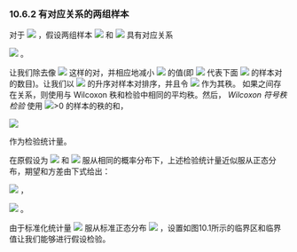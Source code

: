 ### 10.6.2 有对应关系的两组样本

对于 <img src="http://latex.codecogs.com/gif.latex?n={n}'" style="border:none;"> ，假设两组样本 <img src="http://latex.codecogs.com/gif.latex?\mathfrak{D}=\left\{x_1,\ldots,x_i\right\}" style="border:none;"> 和 <img src="http://latex.codecogs.com/gif.latex?\mathfrak{{D}'}=\left\{{x}'_1,\ldots,{x}'_i\right\}" style="border:none;"> 具有对应关系  

 <img src="http://latex.codecogs.com/gif.latex?\left\{(x_1,{x}'_1),\ldots,(x_n,{x}'_n)\right\}" style="border:none;"> 。  
 
让我们除去像 <img src="http://latex.codecogs.com/gif.latex?x_i={x}'_i" style="border:none;"> 这样的对，并相应地减小 <img src="http://latex.codecogs.com/gif.latex?n" style="border:none;"> 的值(即 <img src="http://latex.codecogs.com/gif.latex?n" style="border:none;"> 代表下面 <img src="http://latex.codecogs.com/gif.latex?x_i\neq{x}'_i" style="border:none;"> 的样本对的数目)。让我们以 <img src="http://latex.codecogs.com/gif.latex?\left|x_i-{x}'_i\right|" style="border:none;"> 的升序对样本对排序，并且令 <img src="http://latex.codecogs.com/gif.latex?r_i" style="border:none;"> 作为其秩。 如果之间存在关系，则使用与 Wilcoxon 秩和检验中相同的平均秩。然后， *Wilcoxon 符号秩检验* 使用 <img src="http://latex.codecogs.com/gif.latex?x_i-{x}'_i" style="border:none;">>0 的样本的秩的和，  

 <img src="http://latex.codecogs.com/gif.latex?s=\sum_{i:0<x_i-{x}'_i}^{%20}{r_i}" style="border:none;">
 
作为检验统计量。  

在原假设为 <img src="http://latex.codecogs.com/gif.latex?\mathfrak{D}" style="border:none;"> 和 <img src="http://latex.codecogs.com/gif.latex?\mathfrak{{D}'}" style="border:none;"> 服从相同的概率分布下，上述检验统计量近似服从正态分布，期望和方差由下式给出：  

 <img src="http://latex.codecogs.com/gif.latex?\mu=\frac{n(n+1)}{4}" style="border:none;"> ，  
 
 <img src="http://latex.codecogs.com/gif.latex?\sigma^{2}=\frac{n(n+1)(2n+1)}{24}" style="border:none;"> 。  
 
由于标准化统计量 <img src="http://latex.codecogs.com/gif.latex?\frac{(s-\mu)}{\sigma}" style="border:none;"> 服从标准正态分布 <img src="http://latex.codecogs.com/gif.latex?N(0,1)" style="border:none;"> ，设置如图10.1所示的临界区和临界值让我们能够进行假设检验。




